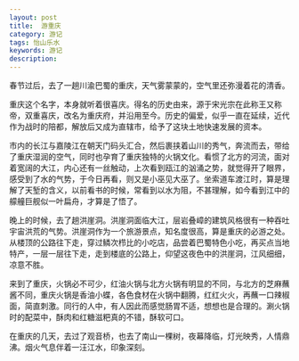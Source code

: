```yaml
---
layout: post
title:  游重庆
category: 游记
tags: 怡山乐水
keywords: 游记
description:  
---
```


春节过后，去了一趟川渝巴蜀的重庆，天气雾蒙蒙的，空气里还弥漫着花的清香。

重庆这个名字，本身就听着很喜庆。得名的历史由来，源于宋光宗在此称王又称帝，双重喜庆，改名为重庆府，并沿用至今。历史的偏爱，似乎一直在延续，近代作为战时的陪都，解放后又成为直辖市，给予了这块土地快速发展的资本。

市内的长江与嘉陵江在朝天门码头汇合，然后裹挟着山川的秀气，奔流而去，带给了重庆湿润的空气，同时也孕育了重庆独特的火锅文化。看惯了北方的河流，面对着宽阔的大江，内心还有一丝触动，上次看到瓯江的汹涌之势，就觉得开了眼界，感受到了水的气势，于今日再看，则又是小巫见大巫了。坐索道车渡江时，算是理解了天堑的含义，以前看书的时候，常看到以水为阻，不甚理解，如今看到江中的艨艟巨舰似一叶扁舟，才算是了悟了。

晚上的时候，去了趟洪崖洞。洪崖洞面临大江，层岩叠嶂的建筑风格很有一种吞吐宇宙洪荒的气势。洪崖洞作为一个旅游景点，知名度很高，算是重庆的必游之处。从楼顶的公路往下走，穿过鳞次栉比的小吃店，品尝着巴蜀特色小吃，再买点当地特产，一层一层往下走，走到楼底的公路上，仰望这夜色中的洪崖洞，江风细细，凉意不胜。

来到了重庆，火锅必不可少，红油火锅与北方火锅有明显的不同，与北方的芝麻蘸酱不同，重庆火锅是香油小蝶，各色食材在火锅中翻腾，红红火火，再蘸一口辣椒面，简直刺激。同行的人中，有人因此而感觉肠胃不适，想想也是合理的。涮火锅时的配菜中，酥肉和红糖滋粑真的不错，酥软可口。

在重庆的几天，去过了观音桥，也去了南山一棵树，夜幕降临，灯光映秀，人情鼎沸。烟火气息伴着一汪江水，印象深刻。